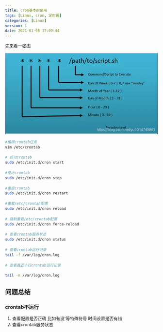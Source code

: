```yaml
---
title: cron基本的使用
tags: [Linux, cron, 定时器]
categories: [Linux]
version: 1
date: 2021-01-08 17:09:44
---
```


先来看一张图
<!-- more -->
![](/images/cron基本用法-01.png)

``` BASH
#编辑crontab任务
vim /etc/crontab

# 启动crontab
sudo /etc/init.d/cron start

#停止crontab
sudo /etc/init.d/cron stop

#重启crontab
sudo /etc/init.d/cron restart

#重载/etc/crontab配置
sudo /etc/init.d/cron reload

# 强制重载/etc/crontab配置
sudo /etc/init.d/cron force-reload

# 查看crontab服务状态
sudo /etc/init.d/cron status

# 查看crontab运行记录
tail -f /var/log/cron.log

# 查看最近十行crontab运行记录

tail -n /var/log/cron.log
```

## 问题总结

### crontab不运行

1.  查看配置是否正确 比如有没'等特殊符号 时间设置是否有错
2.  查看crontab服务状态